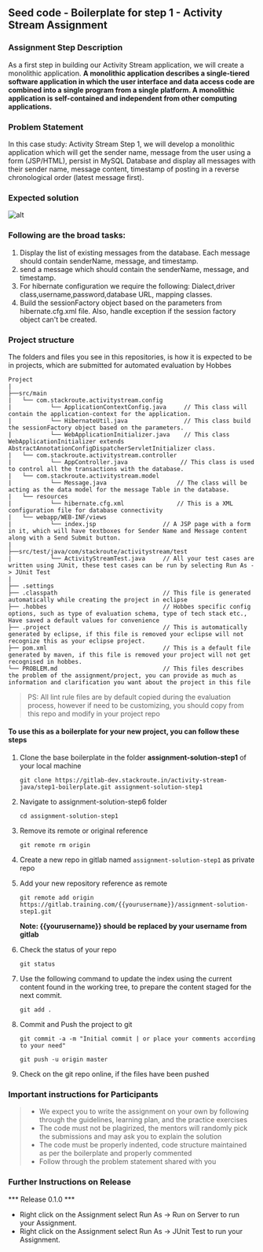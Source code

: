 ## Seed code - Boilerplate for step 1 - Activity Stream Assignment

### Assignment Step Description

As a first step in building our Activity Stream application, we will create a monolithic application. 
**A monolithic application describes a single-tiered software application in which the user interface and data access code are combined into a single program from a single platform. 
A monolithic application is self-contained and independent from other computing applications.**

### Problem Statement

In this case study: Activity Stream Step 1, we will develop a monolithic application which will get the sender name, message from the user using a form (JSP/HTML), 
persist in MySQL Database and display all messages with their sender name, message content, timestamp of posting in a reverse chronological order (latest message first).

### Expected solution
![alt](https://encrypted-tbn0.gstatic.com/images?q=tbn:ANd9GcQXNrx62u9ZnsFE3MQq_4NupYISBG47b9GNyi6oZXsPoUFqcoI8Rg)


### Following are the broad tasks:
1. Display the list of existing messages from the database. Each message should contain senderName, message, and timestamp. 
2. send a message which should contain the senderName, message, and timestamp.
3. For hibernate configuration we require the following: Dialect,driver class,username,password,database URL, mapping classes.
4. Build the sessionFactory object based on the parameters from hibernate.cfg.xml file. Also, handle exception if the session factory object can't be created.

### Project structure

The folders and files you see in this repositories, is how it is expected to be in projects, which are submitted for automated evaluation by Hobbes

    Project
	|
	├──src/main
	|   └── com.stackroute.activitystream.config	           
	|	        └── ApplicationContextConfig.java     // This class will contain the application-context for the application.
	|	        └── HibernateUtil.java                // This class build the sessionFactory object based on the parameters.
	|	        └── WebApplicationInitializer.java    // This class WebApplicationInitializer extends AbstractAnnotationConfigDispatcherServletInitializer class.
	|   └── com.stackroute.activitystream.controller
	|		    └── AppController.java 		         // This class is used to control all the transactions with the database.
	|   └── com.stackroute.activitystream.model
	|		    └── Message.java                    // The class will be acting as the data model for the message Table in the database. 
	|   └── resources
	|		    └── hibernate.cfg.xml               // This is a XML configuration file for database connectivity
	|   └── webapp/WEB-INF/views
	|		    └── index.jsp                   // A JSP page with a form in it, which will have textboxes for Sender Name and Message content along with a Send Submit button. 
	|
	├──src/test/java/com/stackroute/activitystream/test
	|		    └── ActivityStreamTest.java     // All your test cases are written using JUnit, these test cases can be run by selecting Run As -> JUnit Test
	|
	├── .settings
	├── .classpath			                    // This file is generated automatically while creating the project in eclipse
	├── .hobbes   			                    // Hobbes specific config options, such as type of evaluation schema, type of tech stack etc., Have saved a default values for convenience
	├── .project			                    // This is automatically generated by eclipse, if this file is removed your eclipse will not recognize this as your eclipse project. 
	├── pom.xml 			                    // This is a default file generated by maven, if this file is removed your project will not get recognised in hobbes.
	└── PROBLEM.md  		                    // This files describes the problem of the assignment/project, you can provide as much as information and clarification you want about the project in this file

> PS: All lint rule files are by default copied during the evaluation process, however if need to be customizing, you should copy from this repo and modify in your project repo


#### To use this as a boilerplate for your new project, you can follow these steps

1. Clone the base boilerplate in the folder **assignment-solution-step1** of your local machine
     
    `git clone https://gitlab-dev.stackroute.in/activity-stream-java/step1-boilerplate.git assignment-solution-step1`

2. Navigate to assignment-solution-step6 folder

    `cd assignment-solution-step1`

3. Remove its remote or original reference

     `git remote rm origin`

4. Create a new repo in gitlab named `assignment-solution-step1` as private repo

5. Add your new repository reference as remote

     `git remote add origin https://gitlab.training.com/{{yourusername}}/assignment-solution-step1.git`

     **Note: {{yourusername}} should be replaced by your username from gitlab**

5. Check the status of your repo 
     
     `git status`

6. Use the following command to update the index using the current content found in the working tree, to prepare the content staged for the next commit.

     `git add .`
 
7. Commit and Push the project to git

     `git commit -a -m "Initial commit | or place your comments according to your need"`

     `git push -u origin master`

8. Check on the git repo online, if the files have been pushed

### Important instructions for Participants
> - We expect you to write the assignment on your own by following through the guidelines, learning plan, and the practice exercises
> - The code must not be plagirized, the mentors will randomly pick the submissions and may ask you to explain the solution
> - The code must be properly indented, code structure maintained as per the boilerplate and properly commented
> - Follow through the problem statement shared with you

### Further Instructions on Release

*** Release 0.1.0 ***

- Right click on the Assignment select Run As -> Run on Server to run your Assignment.
- Right click on the Assignment select Run As -> JUnit Test to run your Assignment.